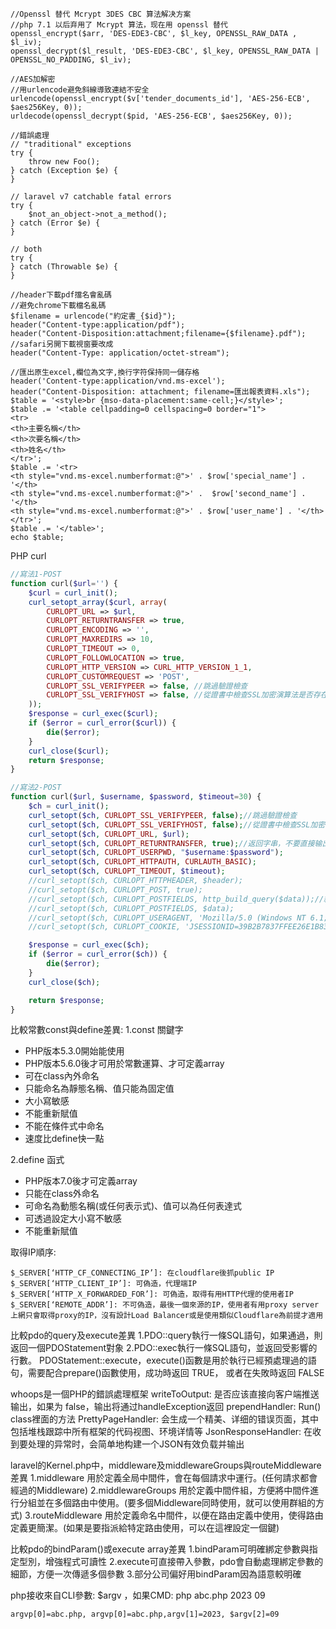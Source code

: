 ```shell
//Openssl 替代 Mcrypt 3DES CBC 算法解决方案
//php 7.1 以后弃用了 Mcrypt 算法，现在用 openssl 替代
openssl_encrypt($arr, 'DES-EDE3-CBC', $l_key, OPENSSL_RAW_DATA , $l_iv);
openssl_decrypt($l_result, 'DES-EDE3-CBC', $l_key, OPENSSL_RAW_DATA | OPENSSL_NO_PADDING, $l_iv);

//AES加解密
//用urlencode避免斜線導致連結不安全
urlencode(openssl_encrypt($v['tender_documents_id'], 'AES-256-ECB', $aes256Key, 0));
urldecode(openssl_decrypt($pid, 'AES-256-ECB', $aes256Key, 0));

//錯誤處理
// "traditional" exceptions
try {
    throw new Foo();
} catch (Exception $e) {
}

// laravel v7 catchable fatal errors
try {
    $not_an_object->not_a_method();
} catch (Error $e) {
}

// both
try {
} catch (Throwable $e) {
}

//header下載pdf擋名會亂碼
//避免chrome下載檔名亂碼
$filename = urlencode("約定書_{$id}");
header("Content-type:application/pdf");
header("Content-Disposition:attachment;filename={$filename}.pdf");
//safari另開下載視窗要改成
header("Content-Type: application/octet-stream");

//匯出原生excel,欄位為文字,換行字符保持同一儲存格
header('Content-type:application/vnd.ms-excel');
header("Content-Disposition: attachment; filename=匯出報表資料.xls");
$table = '<style>br {mso-data-placement:same-cell;}</style>';
$table .= '<table cellpadding=0 cellspacing=0 border="1">
<tr>
<th>主要名稱</th>
<th>次要名稱</th>
<th>姓名</th>
</tr>';
$table .= '<tr>
<th style="vnd.ms-excel.numberformat:@">' . $row['special_name'] . '</th>
<th style="vnd.ms-excel.numberformat:@">' .  $row['second_name'] . '</th>
<th style="vnd.ms-excel.numberformat:@">' . $row['user_name'] . '</th>
</tr>';
$table .= '</table>';
echo $table;
```

PHP curl

```php
//寫法1-POST
function curl($url='') {
    $curl = curl_init();
    curl_setopt_array($curl, array(
        CURLOPT_URL => $url,
        CURLOPT_RETURNTRANSFER => true,
        CURLOPT_ENCODING => '',
        CURLOPT_MAXREDIRS => 10,
        CURLOPT_TIMEOUT => 0,
        CURLOPT_FOLLOWLOCATION => true,
        CURLOPT_HTTP_VERSION => CURL_HTTP_VERSION_1_1,
        CURLOPT_CUSTOMREQUEST => 'POST',
        CURLOPT_SSL_VERIFYPEER => false, //跳過驗證檢查
        CURLOPT_SSL_VERIFYHOST => false, //從證書中檢查SSL加密演算法是否存在
    ));
    $response = curl_exec($curl);
    if ($error = curl_error($curl)) {
        die($error);
    }
    curl_close($curl);
    return $response;
}

//寫法2-POST
function curl($url, $username, $password, $timeout=30) {
    $ch = curl_init();
    curl_setopt($ch, CURLOPT_SSL_VERIFYPEER, false);//跳過驗證檢查
    curl_setopt($ch, CURLOPT_SSL_VERIFYHOST, false);//從證書中檢查SSL加密演算法是否存在
    curl_setopt($ch, CURLOPT_URL, $url);
    curl_setopt($ch, CURLOPT_RETURNTRANSFER, true);//返回字串，不要直接输出
    curl_setopt($ch, CURLOPT_USERPWD, "$username:$password");
    curl_setopt($ch, CURLOPT_HTTPAUTH, CURLAUTH_BASIC);
    curl_setopt($ch, CURLOPT_TIMEOUT, $timeout);
    //curl_setopt($ch, CURLOPT_HTTPHEADER, $header);
    //curl_setopt($ch, CURLOPT_POST, true);
    //curl_setopt($ch, CURLOPT_POSTFIELDS, http_build_query($data));//組合附加在網址後面的參數
    //curl_setopt($ch, CURLOPT_POSTFIELDS, $data);
    //curl_setopt($ch, CURLOPT_USERAGENT, 'Mozilla/5.0 (Windows NT 6.1; WOW64; rv:38.0) Gecko/20100101 Firefox/38.0');
    //curl_setopt($ch, CURLOPT_COOKIE, 'JSESSIONID=39B2B7837FFEE26E1B83CEC662D5DF08');

    $response = curl_exec($ch);
    if ($error = curl_error($ch)) {
        die($error);
    }
    curl_close($ch);

    return $response;
}
```

比較常數const與define差異:
1.const 關鍵字

- PHP版本5.3.0開始能使用
- PHP版本5.6.0後才可用於常數運算、才可定義array
- 可在class內外命名
- 只能命名為靜態名稱、值只能為固定值
- 大小寫敏感
- 不能重新賦值
- 不能在條件式中命名
- 速度比define快一點

2.define 函式

- PHP版本7.0後才可定義array
- 只能在class外命名
- 可命名為動態名稱(或任何表示式)、值可以為任何表達式
- 可透過設定大小寫不敏感
- 不能重新賦值

取得IP順序:

```shell
$_SERVER[‘HTTP_CF_CONNECTING_IP’]: 在cloudflare後抓public IP
$_SERVER[‘HTTP_CLIENT_IP’]: 可偽造，代理端IP
$_SERVER[‘HTTP_X_FORWARDED_FOR’]: 可偽造，取得有用HTTP代理的使用者IP
$_SERVER[‘REMOTE_ADDR’]: 不可偽造，最後一個來源的IP，使用者有用proxy server上網只會取得proxy的IP，沒有設計Load Balancer或是使用類似Cloudflare為前提才適用
```

比較pdo的query及execute差異
1.PDO::query執行一條SQL語句，如果通過，則返回一個PDOStatement對象
2.PDO::exec執行一條SQL語句，並返回受影響的行數。 PDOStatement::execute，execute()函數是用於執行已經預處理過的語句，需要配合prepare()函數使用，成功時返回 TRUE， 或者在失敗時返回 FALSE

whoops是一個PHP的錯誤處理框架 writeToOutput: 是否应该直接向客户端推送输出，如果为 false，输出将通过handleException返回 prependHandler: Run() class裡面的方法 PrettyPageHandler: 会生成一个精美、详细的错误页面，其中包括堆栈跟踪中所有框架的代码视图、环境详情等 JsonResponseHandler: 在收到要处理的异常时，会简单地构建一个JSON有效负载并输出

laravel的Kernel.php中，middleware及middlewareGroups與routeMiddleware差異
1.middleware 用於定義全局中間件，會在每個請求中運行。(任何請求都會經過的Middleware)
2.middlewareGroups 用於定義中間件組，方便將中間件進行分組並在多個路由中使用。(要多個Middleware同時使用，就可以使用群組的方式) 3.routeMiddleware 用於定義命名中間件，以便在路由定義中使用，使得路由定義更簡潔。(如果是要指派給特定路由使用，可以在這裡設定一個鍵)

比較pdo的bindParam()或execute array差異
1.bindParam可明確綁定參數與指定型別，增強程式可讀性
2.execute可直接帶入參數，pdo會自動處理綁定參數的細節，方便一次傳遞多個參數
3.部分公司偏好用bindParam因為語意較明確

php接收來自CLI參數: $argv ，如果CMD: php abc.php 2023 09

```
argvp[0]=abc.php, argvp[0]=abc.php,argv[1]=2023, $argv[2]=09
```

